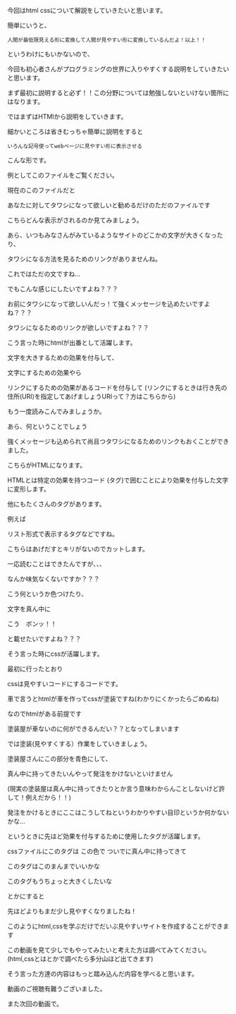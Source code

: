 今回はhtml cssについて解説をしていきたいと思います。

簡単にいうと、

`人間が最低限見える形に変換して人間が見やすい形に変換しているんだよ！以上！！`

というわけにもいかないので、

今回も初心者さんがプログラミングの世界に入りやすくする説明をしていきたいと思います。

まず最初に説明すると必ず！！この分野については勉強しないといけない箇所にはなります。

ではまずはHTMlから説明をしていきます。

細かいところは省きむっちゃ簡単に説明をすると

`いろんな記号使ってwebページに見やすい形に表示させる`

こんな形です。


例としてこのファイルをご覧ください。

現在のこのファイルだと

あなたに対してタワシになって欲しいと勧めるだけのただのファイルです

こちらどんな表示がされるのか見てみましょう。

あら、いつもみなさんがみているようなサイトのどこかの文字が大きくなったり、

タワシになる方法を見るためのリンクがありませんね。

これではただの文ですね...

でもこんな感じにしたいですよね？？？

お前にタワシになって欲しいんだっ！て強くメッセージを込めたいですよね？？？

タワシになるためのリンクが欲しいですよね？？？

こう言った時にhtmlが出番として活躍します。

文字を大きするための効果を付与して、

文字にするための効果やら

リンクにするための効果があるコードを付与して
(リンクにするときは行き先の住所(URI)を指定してあげましょうURIって？方はこちらから)

もう一度読みこんでみましょうか。

あら、何ということでしょう

強くメッセージも込められて尚且つタワシになるためのリンクもおくことができました。

こちらがHTMLになります。

HTMLとは特定の効果を持つコード (タグ)で囲むことにより効果を付与した文字に変形します。

他にもたくさんのタグがあります。

例えば

リスト形式で表示するタグなどですね。

こちらはあげだすとキリがないのでカットします。

一応読むことはできたんですが、、、

なんか味気なくないですか？？？

こう何というか色つけたり、

文字を真ん中に

こう　ボンッ！！


と載せたいですよね？？？



そう言った時にcssが活躍します。

最初に行ったとおり

cssは見やすいコードにするコードです。

車で言うとhtmlが車を作ってcssが塗装ですね(わかりにくかったらごめぬね)


なのでhtmlがある前提です

塗装屋が車ないのに何ができるんだい？？となってしまいます

では塗装(見やすくする）作業をしていきましょう。

塗装屋さんにこの部分を青色にして、

真ん中に持ってきたいんやって発注をかけないといけません

(現実の塗装屋は真ん中に持ってきたりとか言う意味わからんことしないけど許して！例えだから！！)

発注をかけるときにここはこうしてねというわかりやすい目印というか何かないかな...

というときに先ほど効果を付与するために使用したタグが活躍します。


cssファイルにこのタグは
この色で
ついでに真ん中に持ってきて

このタグはこのまんまでいいかな

このタグもうちょっと大きくしたいな


とかにすると

先ほどよりもまだ少し見やすくなりましたね！

このようにhtml,cssを学ぶだけでだいぶ見やすいサイトを作成することができます

この動画を見て少しでもやってみたいと考えた方は調べてみてください。(html,cssとはとかで調べたら多分山ほど出てきます)

そう言った方達の内容はもっと踏み込んだ内容を学べると思います。

動画のご視聴有難うございました。

また次回の動画で。
